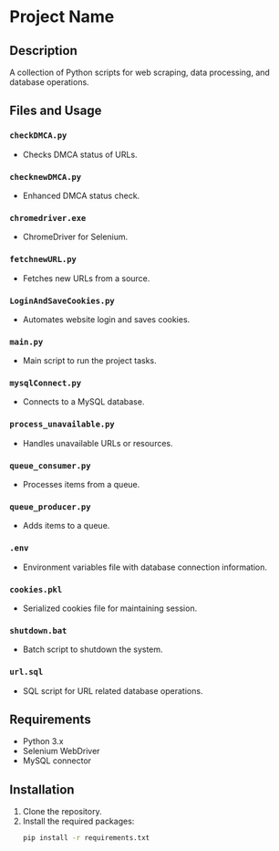 # Project Name

## Description

A collection of Python scripts for web scraping, data processing, and database operations.

## Files and Usage

### `checkDMCA.py`
- Checks DMCA status of URLs.

### `checknewDMCA.py`
- Enhanced DMCA status check.

### `chromedriver.exe`
- ChromeDriver for Selenium.

### `fetchnewURL.py`
- Fetches new URLs from a source.

### `LoginAndSaveCookies.py`
- Automates website login and saves cookies.

### `main.py`
- Main script to run the project tasks.

### `mysqlConnect.py`
- Connects to a MySQL database.

### `process_unavailable.py`
- Handles unavailable URLs or resources.

### `queue_consumer.py`
- Processes items from a queue.

### `queue_producer.py`
- Adds items to a queue.

### `.env`
- Environment variables file with database connection information.

### `cookies.pkl`
- Serialized cookies file for maintaining session.

### `shutdown.bat`
- Batch script to shutdown the system.

### `url.sql`
- SQL script for URL related database operations.

## Requirements

- Python 3.x
- Selenium WebDriver
- MySQL connector

## Installation

1. Clone the repository.
2. Install the required packages:
   ```bash
   pip install -r requirements.txt
